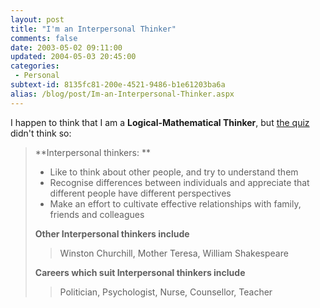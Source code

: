 ```yaml
---
layout: post
title: "I'm an Interpersonal Thinker"
comments: false
date: 2003-05-02 09:11:00
updated: 2004-05-03 20:45:00
categories:
 - Personal
subtext-id: 8135fc81-200e-4521-9486-b1e61203ba6a
alias: /blog/post/Im-an-Interpersonal-Thinker.aspx
---
```



I happen to think that I am a **Logical-Mathematical Thinker**, but [the quiz](http://www.bbc.co.uk/science/leonardo/thinker_quiz/index.shtml) didn't think so:

> **Interpersonal thinkers: **
> 
>   * Like to think about other people, and try to understand them
>   * Recognise differences between individuals and appreciate that different people have different perspectives
>   * Make an effort to cultivate effective relationships with family, friends and colleagues
> 
> **Other Interpersonal thinkers include**
>
>> Winston Churchill, Mother Teresa, William Shakespeare
> 
> **Careers which suit Interpersonal thinkers include**
>
>> Politician, Psychologist, Nurse, Counsellor, Teacher   

